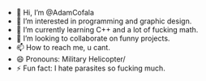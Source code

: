 - 👋 Hi, I’m @AdamCofala
- 👀 I’m interested in programming and graphic design.
- 🌱 I’m currently learning C++ and a lot of fucking math.
- 💞️ I’m looking to collaborate on funny projects.
- 📫 How to reach me, u cant.
- 😄 Pronouns: Military Helicopter/
- ⚡ Fun fact: I hate parasites so fucking much.

<!---
AdamCofala/AdamCofala is a ✨ special ✨ repository because its `README.md` (this file) appears on your GitHub profile.
You can click the Preview link to take a look at your changes.
--->
